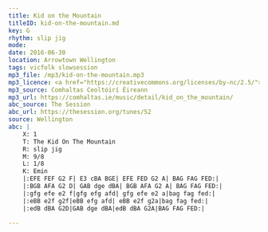 ```yaml
---
title: Kid on the Mountain
titleID: kid-on-the-mountain.md
key: G
rhythm: slip jig
mode:
date: 2016-06-30
location: Arrowtown Wellington
tags: vicfolk slowsession
mp3_file: /mp3/kid-on-the-mountain.mp3
mp3_licence: <a href="https://creativecommons.org/licenses/by-nc/2.5/">CC-BY-NC-2.5</a>
mp3_source: Comhaltas Ceoltóirí Éireann
mp3_url: https://comhaltas.ie/music/detail/kid_on_the_mountain/
abc_source: The Session
abc_url: https://thesession.org/tunes/52
source: Wellington
abc: |
    X: 1
    T: The Kid On The Mountain
    R: slip jig
    M: 9/8
    L: 1/8
    K: Emin
    |:EFE FEF G2 F| E3 cBA BGE| EFE FED G2 A| BAG FAG FED:|
    |:BGB AFA G2 D| GAB dge dBA| BGB AFA G2 A| BAG FAG FED:|
    |:gfg efe e2 f|gfg efg afd| gfg efe e2 a|bag fag fed:|
    |:eBB e2f g2f|eBB efg afd| eBB e2f g2a|bag fag fed:|
    |:edB dBA G2D|GAB dge dBA|edB dBA G2A|BAG FAG FED:|

---
```

